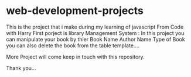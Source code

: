 # web-development-projects
This is the project that i make during my learning of javascript From Code with Harry 
First porject is library Management System :
In this project you can manipulate your book by thier
              Book Name
              Author Name
              Type of Book
you can also delete the book from the table template....


More Project will come keep in touch with this repository.

Thank you...

